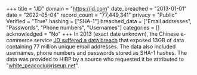 +++
title = "JD"
domain = "https://jd.com"
date_breached = "2013-01-01"
date = "2022-05-04"
record_count = "77,449,341"
privacy = "Public"
Verified = "True"
hashing = ["SHA-1"]
breached_data = ["Email addresses", "Passwords", "Phone numbers", "Usernames"]
categories = []
acknowledged = "No"
+++
In 2013 (exact date unknown), the Chinese e-commerce service <a href="https://ecommercechinaagency.com/jd-ecommerce-giant-made-apology-user-data-leakage/" target="_blank" rel="noopener">JD suffered a data breach</a> that exposed 13GB of data containing 77 million unique email addresses. The data also included usernames, phone numbers and passwords stored as SHA-1 hashes. The data was provided to HIBP by a source who requested it be attributed to &quot;white_peacock@riseup.net&quot;.
